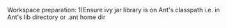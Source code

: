 

Workspace preparation:
1)Ensure ivy jar library is on Ant's classpath i.e. in Ant's lib directory or .ant home dir
